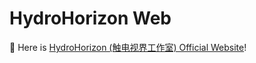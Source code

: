 # HydroHorizon Web

🌟 Here is [HydroHorizon (触电视界工作室) Official Website](https://hydrohorizon.github.io/)!

